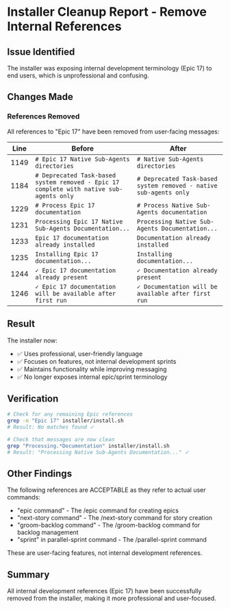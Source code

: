 # Installer Cleanup Report - Remove Internal References

## Issue Identified
The installer was exposing internal development terminology (Epic 17) to end users, which is unprofessional and confusing.

## Changes Made

### References Removed
All references to "Epic 17" have been removed from user-facing messages:

| Line | Before | After |
|------|--------|-------|
| 1149 | `# Epic 17 Native Sub-Agents directories` | `# Native Sub-Agents directories` |
| 1184 | `# Deprecated Task-based system removed - Epic 17 complete with native sub-agents only` | `# Deprecated Task-based system removed - native sub-agents only` |
| 1229 | `# Process Epic 17 documentation` | `# Process Native Sub-Agents documentation` |
| 1231 | `Processing Epic 17 Native Sub-Agents Documentation...` | `Processing Native Sub-Agents Documentation...` |
| 1233 | `Epic 17 documentation already installed` | `Documentation already installed` |
| 1235 | `Installing Epic 17 documentation...` | `Installing documentation...` |
| 1244 | `✓ Epic 17 documentation already present` | `✓ Documentation already present` |
| 1246 | `✓ Epic 17 documentation will be available after first run` | `✓ Documentation will be available after first run` |

## Result
The installer now:
- ✅ Uses professional, user-friendly language
- ✅ Focuses on features, not internal development sprints
- ✅ Maintains functionality while improving messaging
- ✅ No longer exposes internal epic/sprint terminology

## Verification
```bash
# Check for any remaining Epic references
grep -n "Epic 17" installer/install.sh
# Result: No matches found ✓

# Check that messages are now clean
grep "Processing.*Documentation" installer/install.sh
# Result: "Processing Native Sub-Agents Documentation..." ✓
```

## Other Findings
The following references are ACCEPTABLE as they refer to actual user commands:
- "epic command" - The /epic command for creating epics
- "next-story command" - The /next-story command for story creation
- "groom-backlog command" - The /groom-backlog command for backlog management
- "sprint" in parallel-sprint command - The /parallel-sprint command

These are user-facing features, not internal development references.

## Summary
All internal development references (Epic 17) have been successfully removed from the installer, making it more professional and user-focused.